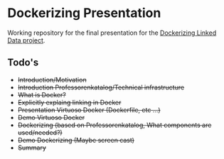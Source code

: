 # Dockerizing Presentation

Working repository for the final presentation for the [Dockerizing Linked Data project](http://dockerizing.github.io).

## Todo's

* ~~Introduction/Motivation~~
* ~~Introduction Professorenkatalog/Technical infrastructure~~
* ~~What is Docker?~~
* ~~Explicitly explaing linking in Docker~~
* ~~Presentation Virtuoso Docker (Dockerfile, etc ...)~~
* ~~Demo Virtuoso Docker~~
* ~~Dockerizing (based on Professorenkatalog, What components are used/needed?)~~
* ~~Demo Dockerizing (Maybe screen cast)~~
* ~~Summary~~
